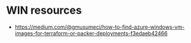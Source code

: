 # WIN resources

- https://medium.com/@gmusumeci/how-to-find-azure-windows-vm-images-for-terraform-or-packer-deployments-f3edaeb42466
